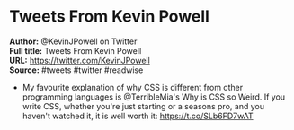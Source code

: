 # Tweets From Kevin Powell

**Author:** @KevinJPowell on Twitter  
**Full title:** Tweets From Kevin Powell  
**URL:** https://twitter.com/KevinJPowell  
**Source:** #tweets #twitter #readwise

- My favourite explanation of why CSS is different from other programming languages is @TerribleMia's Why is CSS so Weird.
  If you write CSS, whether you're just starting or a seasons pro, and you haven't watched it, it is well worth it: https://t.co/SLb6FD7wAT 
   
